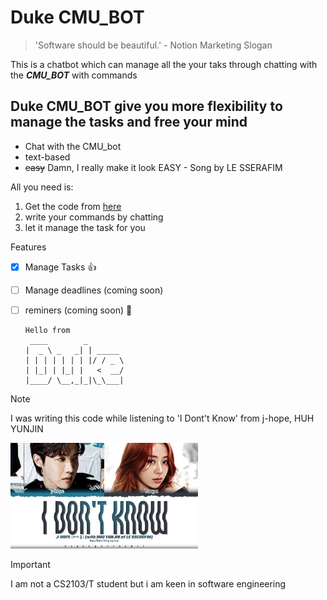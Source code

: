 # Duke CMU_BOT
> 'Software should be beautiful.' - Notion Marketing Slogan

This is a chatbot which can manage all the your taks through chatting with the ***CMU_BOT*** with commands

## Duke CMU_BOT give you more flexibility to manage the tasks and free your mind

- Chat with the CMU_bot
- text-based
- ~~easy~~ Damn, I really make it look EASY - Song by LE SSERAFIM

All you need is:
1. Get the code from [here](https://github.com/nus-cs2103-AY2324S2/ip)
2. write your commands by chatting
3. let it manage the task for you

Features
- [x] Manage Tasks :+1:
- [ ] Manage deadlines (coming soon)
- [ ] reminers (coming soon) 🎉


   ```
   Hello from
    ____        _        
   |  _ \ _   _| | _____ 
   | | | | | | | |/ / _ \
   | |_| | |_| |   <  __/
   |____/ \__,_|_|\_\___|
   ```
> [!NOTE]
> I was writing this code while listening to 'I Dont't Know' from j-hope, HUH YUNJIN
<img src="https://github.com/XinhaoTheo/ip/blob/master/maxresdefault.jpg" width="300" >


> [!IMPORTANT]
> I am not a CS2103/T student but i am keen in software engineering
